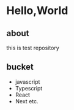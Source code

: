 # Hello,World

## about
this is test repository

## bucket
* javascript
* Typescript
* React
* Next
etc.
